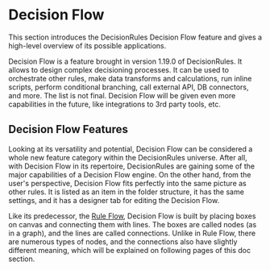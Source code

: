 # Decision Flow

This section introduces the DecisionRules Decision Flow feature and gives a high-level overview of its possible applications.

Decision Flow is a feature brought in version 1.19.0 of DecisionRules. It allows to design complex decisioning processes. It can be used to orchestrate other rules, make data transforms and calculations, run inline scripts, perform conditional branching, call external API, DB connectors, and more. The list is not final. Decision Flow will be given even more capabilities in the future, like integrations to 3rd party tools, etc.

## Decision Flow Features

Looking at its versatility and potential, Decision Flow can be considered a whole new feature category within the DecisionRules universe. After all, with Decision Flow in its repertoire, DecisionRules are gaining some of the major capabilities of a Decision Flow engine. On the other hand, from the user's perspective, Decision Flow fits perfectly into the same picture as other rules. It is listed as an item in the folder structure, it has the same settings, and it has a designer tab for editing the Decision Flow.

Like its predecessor, the [Rule Flow](../rule-flow/), Decision Flow is built by placing boxes on canvas and connecting them with lines. The boxes are called nodes (as in a graph), and the lines are called connections. Unlike in Rule Flow, there are numerous types of nodes, and the connections also have slightly different meaning, which will be explained on following pages of this doc section.

